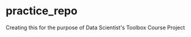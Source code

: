 practice_repo
=============

Creating this for the purpose of Data Scientist's Toolbox Course Project
